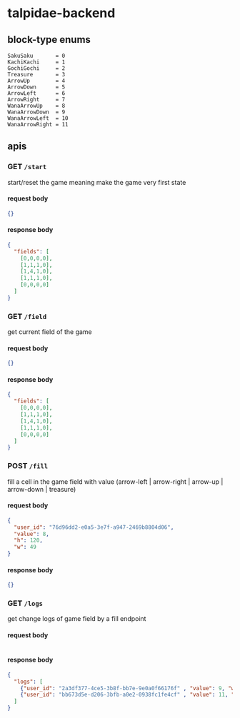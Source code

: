 # talpidae-backend 


## block-type enums

```
SakuSaku       = 0
KachiKachi     = 1
GochiGochi     = 2
Treasure       = 3
ArrowUp        = 4
ArrowDown      = 5
ArrowLeft      = 6
ArrowRight     = 7
WanaArrowUp    = 8
WanaArrowDown  = 9
WanaArrowLeft  = 10
WanaArrowRight = 11
```

## apis

### GET `/start`

start/reset the game meaning make the game very first state

#### request body

```json
{}
```

#### response body

```json
{
  "fields": [
    [0,0,0,0],
    [1,1,1,0],
    [1,4,1,0],
    [1,1,1,0],
    [0,0,0,0]
  ]
}
```

### GET `/field`

get current field of the game

#### request body

```json
{}
```

#### response body

```json
{
  "fields": [
    [0,0,0,0],
    [1,1,1,0],
    [1,4,1,0],
    [1,1,1,0],
    [0,0,0,0]
  ]
}
```

### POST `/fill`

fill a cell in the game field with value (arrow-left | arrow-right | arrow-up | arrow-down | treasure)

#### request body

```json
{
  "user_id": "76d96dd2-e0a5-3e7f-a947-2469b8804d06",
  "value": 8,
  "h": 120,
  "w": 49
}
```

#### response body

```json
{}
```

### GET `/logs`

get change logs of game field by a fill endpoint

#### request body

```json
```

#### response body

```json
{
  "logs": [
    {"user_id": "2a3df377-4ce5-3b8f-bb7e-9e0a0f66176f" , "value": 9, "w": 12, "h": 21},
    {"user_id": "bb673d5e-d206-3bfb-a0e2-0938fc1fe4cf" , "value": 11, "w": 2, "h": 18}
  ]
}
```
